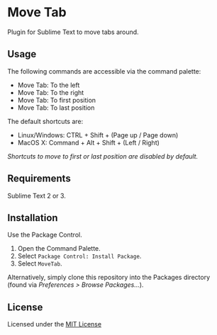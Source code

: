 # Move Tab

Plugin for Sublime Text to move tabs around.

## Usage

The following commands are accessible via the command palette:

- Move Tab: To the left
- Move Tab: To the right
- Move Tab: To first position
- Move Tab: To last position

The default shortcuts are:

- Linux/Windows: CTRL + Shift + (Page up / Page down)
- MacOS X: Command + Alt + Shift + (Left / Right)

*Shortcuts to move to first or last position are disabled by default.*

## Requirements

Sublime Text 2 or 3.

## Installation

Use the Package Control.

1. Open the Command Palette.
2. Select `Package Control: Install Package`.
3. Select `MoveTab`.

Alternatively, simply clone this repository into the Packages directory
(found via *Preferences > Browse Packages...*).

## License

Licensed under the [MIT License](http://www.opensource.org/licenses/mit-license.php)
